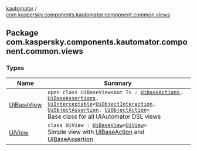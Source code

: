 [kautomator](../index.md) / [com.kaspersky.components.kautomator.component.common.views](./index.md)

## Package com.kaspersky.components.kautomator.component.common.views

### Types

| Name | Summary |
|---|---|
| [UiBaseView](-ui-base-view/index.md) | `open class UiBaseView<out T> : `[`UiBaseActions`](../com.kaspersky.components.kautomator.component.common.actions/-ui-base-actions/index.md)`, `[`UiBaseAssertions`](../com.kaspersky.components.kautomator.component.common.assertions/-ui-base-assertions/index.md)`, `[`UiInterceptable`](../com.kaspersky.components.kautomator.intercept.base/-ui-interceptable/index.md)`<`[`UiObjectInteraction`](../com.kaspersky.components.kautomator.intercept.interaction/-ui-object-interaction/index.md)`, `[`UiObjectAssertion`](../com.kaspersky.components.kautomator.intercept.operation/-ui-object-assertion.md)`, `[`UiObjectAction`](../com.kaspersky.components.kautomator.intercept.operation/-ui-object-action.md)`>`<br>Base class for all UiAutomator DSL views |
| [UiView](-ui-view/index.md) | `class UiView : `[`UiBaseView`](-ui-base-view/index.md)`<`[`UiView`](-ui-view/index.md)`>`<br>Simple view with [UiBaseAction](../com.kaspersky.components.kautomator.component.common.actions/-ui-base-actions/index.md) and [UiBaseAssertion](../com.kaspersky.components.kautomator.component.common.assertions/-ui-base-assertions/index.md) |

